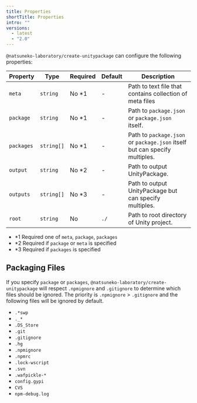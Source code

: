 ```yaml
---
title: Properties
shortTitle: Properties
intro: ""
versions:
  - latest
  - "2.0"
---
```


`@natsuneko-laboratory/create-unitypackage` can configure the following properties:

| Property   | Type       | Required | Default | Description                                                                |
| ---------- | ---------- | -------- | ------- | -------------------------------------------------------------------------- |
| `meta`     | `string`   | No \*1   | -       | Path to text file that contains collection of meta files                   |
| `package`  | `string`   | No \*1   | -       | Path to `package.json` or `package.json` itself.                           |
| `packages` | `string[]` | No \*1   | -       | Path to `package.json` or `package.json` itself but can specify multiples. |
| `output`   | `string`   | No \*2   | -       | Path to output UnityPackage.                                               |
| `outputs`  | `string[]` | No \*3   | -       | Path to output UnityPackage but can specify multiples.                     |
| `root`     | `string`   | No       | `./`    | Path to root directory of Unity project.                                   |

- \*1 Required one of `meta`, `package`, `packages`
- \*2 Required if `package` or `meta` is specified
- \*3 Required if `packages` is specified

## Packaging Files

If you specify `package` or `packages`, `@natsuneko-laboratory/create-unitypackage` will respect `.npmignore` and `.gitignore` to determine which files should be ignored.
The priority is `.npmignore` > `.gitignore` and the following files will be ignored by default.

- `.*swp`
- `._*`
- `.DS_Store`
- `.git`
- `.gitignore`
- `.hg`
- `.npmignore`
- `.npmrc`
- `.lock-wscript`
- `.svn`
- `.wafpickle-*`
- `config.gypi`
- `CVS`
- `npm-debug.log`
